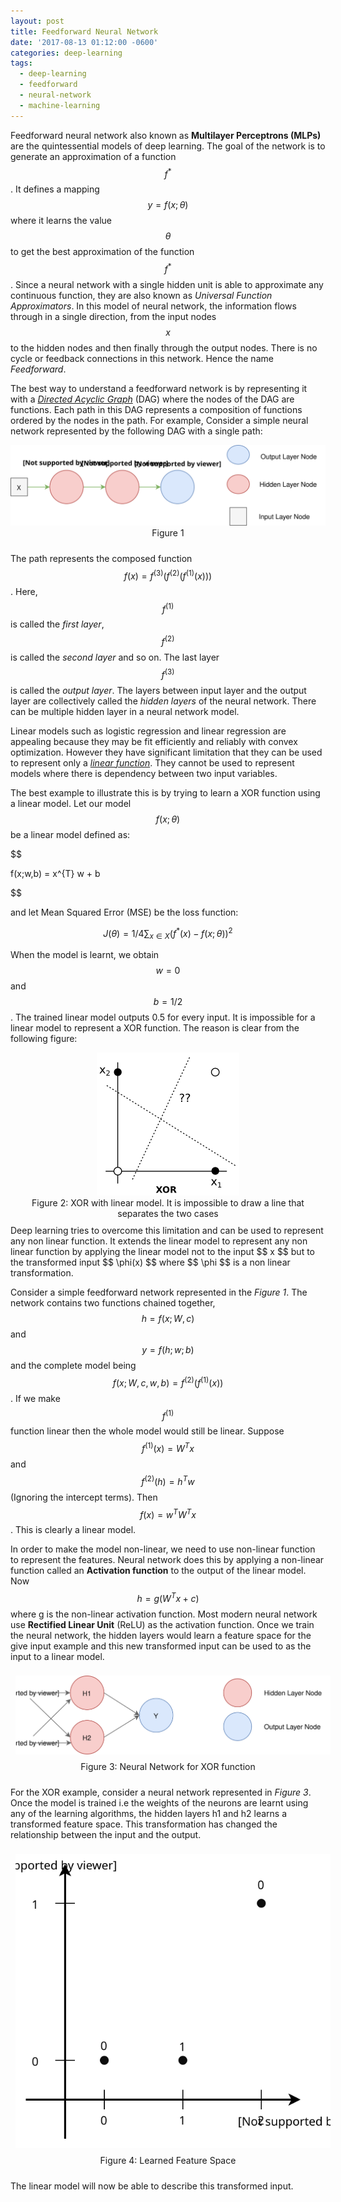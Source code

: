 ```yaml
---
layout: post
title: Feedforward Neural Network
date: '2017-08-13 01:12:00 -0600'
categories: deep-learning
tags:
  - deep-learning
  - feedforward
  - neural-network
  - machine-learning
---
```


Feedforward neural network also known as **Multilayer Perceptrons (MLPs)** are the quintessential models of deep learning. The goal of the network is to generate an approximation of a function $$f^{\ast}$$. It defines a mapping $$ y = f(x;\theta) $$ where it learns the value $$ \theta $$ to get the best approximation of the function $$ f^{\ast} $$. Since a neural network with a single hidden unit is able to approximate any continuous function, they are also known as *Universal Function Approximators*. In this model of neural network, the information flows through in a single direction, from the input nodes $$ x $$ to the hidden nodes and then finally through the output nodes. There is no cycle or feedback connections in this network. Hence the name *Feedforward*.

The best way to understand a feedforward network is by representing it with a [*Directed Acyclic Graph*](https://en.wikipedia.org/wiki/Directed_acyclic_graph) (DAG)
where the nodes of the DAG are functions. Each path in this DAG represents a composition of functions ordered by
the nodes in the path. For example, Consider a simple neural network represented by the following DAG with a single path:  

<div style="text-align:center"><img src ="/images/Simple Neural Network.svg" />
<div style="padding-bottom: 10px;font-size: 14px;">Figure 1</div>
</div>


The path represents the composed function $$ f(x) = f^{(3)}(f^{(2)}(f^{(1)}(x))) $$. Here, $$ f^{(1)} $$ is called the *first layer*, $$ f^{(2)} $$ is called the *second layer* and so on. The last layer $$ f^{(3)} $$ is called the *output layer*. The layers between input layer and the output layer are collectively called the *hidden layers* of the neural network. There can be multiple hidden layer in a neural network model.

Linear models such as logistic regression and linear regression are appealing because they may be fit efficiently and reliably with convex optimization. However they have significant limitation that they can be used to represent only a [*linear function*](https://en.wikipedia.org/wiki/Linear_function). They cannot be used to represent models where there is dependency between two input variables.

The best example to illustrate this is by trying to learn a XOR function using a linear model. Let our model $$ f(x;\theta) $$ be a linear model
defined as:

$$

f(x;w,b) = x^{T} w + b

$$

and let Mean Squared Error (MSE) be the loss function:

$$
J(\theta) = 1/4  \sum_{x \in X} (f^{\ast}(x) - f(x;\theta))^2
$$

When the model is learnt, we obtain $$ w = 0 $$ and $$ b = 1/2 $$. The trained linear model outputs 0.5 for every input.
It is impossible for a linear model to represent a XOR function. The reason is clear from the following figure:

<div style="text-align:center"><img src ="/images/xor-plot.png" />
<div style="padding-bottom: 10px;font-size: 14px;">Figure 2: XOR with linear model. It is impossible to draw a line that separates the two cases</div>
</div>
 Deep learning tries to overcome this limitation and can be used to represent any non linear function. It extends the linear model to represent any non linear function by applying the linear model not to the input $$ x $$ but to the transformed input $$ \phi(x) $$ where $$ \phi $$ is a non linear transformation.

Consider a simple feedforward network represented in the *Figure 1*. The network contains two functions chained together,
$$ h = f(x;W,c) $$ and $$ y = f(h;w;b) $$ and the complete model being $$ f(x; W, c, w, b) = f^{(2)}(f^{(1)}(x)) $$. If we
make $$ f^{(1)} $$ function linear then the whole model would still be linear. Suppose $$ f^{(1)}(x) = W^{T} x $$ and
$$ f^{(2)}(h) = h^{T}w $$ (Ignoring the intercept terms). Then $$ f(x) = w^T W^T x $$. This is clearly a linear model.

In order to make the model non-linear, we need to use non-linear function to represent the features. Neural network does this
by applying a non-linear function called an **Activation function** to the output of the linear model. Now $$ h = g(W^T x + c) $$ where g is the non-linear activation function. Most modern neural network use **Rectified Linear Unit** (ReLU) as the activation function. Once we train the neural network, the hidden layers would learn a feature space for the give input example and this new transformed input can be used to as the input to a linear model.

<div style="text-align:center;">
 <img src ="/images/XOR Neural Network.svg" style="padding:8px"/>
 <div style="padding-bottom: 10px;font-size: 14px;">Figure 3: Neural Network for XOR function</div>
</div>

For the XOR example, consider a neural network represented in *Figure 3*. Once the model is trained i.e the weights of the neurons are learnt using any of the learning algorithms, the hidden layers h1 and h2 learns a transformed feature space. This transformation has changed the relationship between the input and the output.

<div style="text-align:center;">
 <img src ="/images/Transformed Input XOR.svg" style="padding:8px"/>
 <div style="padding-bottom: 10px;font-size: 14px;">Figure 4: Learned Feature Space</div>
</div>

The linear model will now be able to describe this transformed input.
